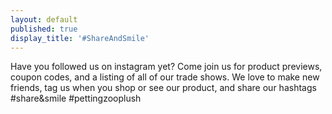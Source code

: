 ```yaml
---
layout: default
published: true
display_title: '#ShareAndSmile'
---
```

Have you followed us on instagram yet? Come join us for product previews, coupon codes, and a listing of all of our trade shows. We love to make new friends, tag us when you shop or see our product, and share our hashtags #share&smile #pettingzooplush

